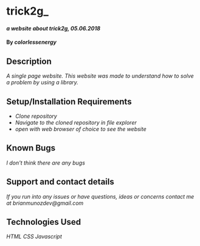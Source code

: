 # trick2g_

#### _a website about trick2g, 05.06.2018_

#### By _**colorlessenergy**_

## Description

_A single page website. This website was made to understand how to solve a problem by using a library._

## Setup/Installation Requirements

* _Clone repository_
* _Navigate to the cloned repository in file explorer_
* _open with web browser of choice to see the website_

## Known Bugs

_I don't think there are any bugs_

## Support and contact details

_If you run into any issues or have questions, ideas or concerns contact me at brianmunozdev@gmail.com_

## Technologies Used

_HTML_
_CSS_
_Javascript_
